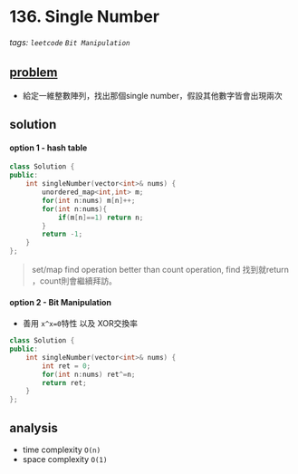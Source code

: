 # 136. Single Number

###### tags: `leetcode` `Bit Manipulation`

## [problem](https://leetcode.com/problems/single-number/)

- 給定一維整數陣列，找出那個single number，假設其他數字皆會出現兩次

## solution
#### option 1 - hash table
```c++
class Solution {
public:
    int singleNumber(vector<int>& nums) {
        unordered_map<int,int> m;
        for(int n:nums) m[n]++;
        for(int n:nums){
            if(m[n]==1) return n;
        }
        return -1;
    }
};
```
> set/map find operation better than count operation, find 找到就return ，count則會繼續拜訪。
#### option 2 - Bit Manipulation
- 善用 `x^x=0`特性 以及 XOR交換率

```c++
class Solution {
public:
    int singleNumber(vector<int>& nums) {
        int ret = 0;
        for(int n:nums) ret^=n;
        return ret;
    }
};
```
## analysis
- time complexity `O(n)`
- space complexity `O(1)`
